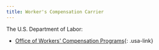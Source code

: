 ```yaml
---
title: Worker's Compensation Carrier
---
```


The U.S. Department of Labor:

- [Office of Workers' Compensation Programs](https://www.dol.gov/agencies/owcp){: .usa-link}
